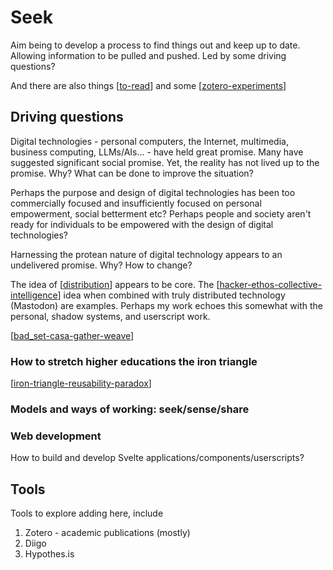 # Seek

Aim being to develop a process to find things out and keep up to date. Allowing information to be pulled and pushed. Led by some driving questions?

And there are also things [[to-read]] and some [[zotero-experiments]]

## Driving questions

Digital technologies - personal computers, the Internet, multimedia, business computing, LLMs/AIs... - have held great promise. Many have suggested significant social promise. Yet, the reality has not lived up to the promise. Why? What can be done to improve the situation?

Perhaps the purpose and design of digital technologies has been too commercially focused and insufficiently focused on personal empowerment, social betterment etc? Perhaps people and society aren't ready for individuals to be empowered with the design of digital technologies? 

Harnessing the protean nature of digital technology appears to an undelivered promise. Why? How to change?

The idea of [[distribution]] appears to be core. The [[hacker-ethos-collective-intelligence]] idea when combined with truly distributed technology (Mastodon) are examples.  Perhaps my work echoes this somewhat with the personal, shadow systems, and userscript work.

[[bad_set-casa-gather-weave]]

### How to stretch higher educations the iron triangle

[[iron-triangle-reusability-paradox]]

### Models and ways of working: seek/sense/share 


### Web development

How to build and develop Svelte applications/components/userscripts?

## Tools

Tools to explore adding here, include

1. Zotero - academic publications (mostly)
2. Diigo
3. Hypothes.is

[//begin]: # "Autogenerated link references for markdown compatibility"
[to-read]: to-read "To read"
[zotero-experiments]: process/zotero-experiments "Experiments with Zotero"
[distribution]: ../sense/Distribution/distribution "Distribution"
[hacker-ethos-collective-intelligence]: ../sense/Distribution/hacker-ethos-collective-intelligence "Hacker Ethos as Collective Intelligence"
[bad_set-casa-gather-weave]: ../sense/CASA/bad_set-casa-gather-weave "The relationships between BAD/SET, CASA, and Gather/Weave"
[iron-triangle-reusability-paradox]: ../sense/Design/iron-triangle-reusability-paradox "Links between Iron Triangle and the Reusability Paradox"
[//end]: # "Autogenerated link references"